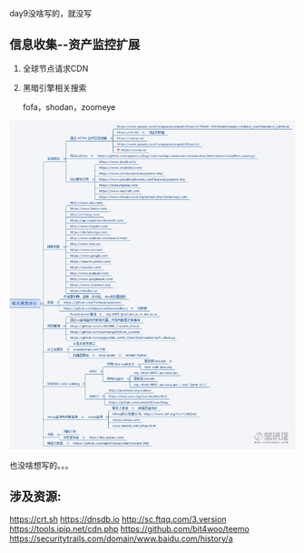 day9没啥写的，就没写

## 信息收集--资产监控扩展



1.  全球节点请求CDN

2.  黑暗引擎相关搜索

    fofa，shodan，zoomeye

![img](day10.assets/EC]QP_O1AN$M3%DHA26II.png)



也没啥想写的。。。

## 涉及资源:

https://crt.sh
https://dnsdb.io
http://sc.ftqq.com/3.version
https://tools.ipip.net/cdn.php
https://github.com/bit4woo/teemo
https://securitytrails.com/domain/www.baidu.com/history/a